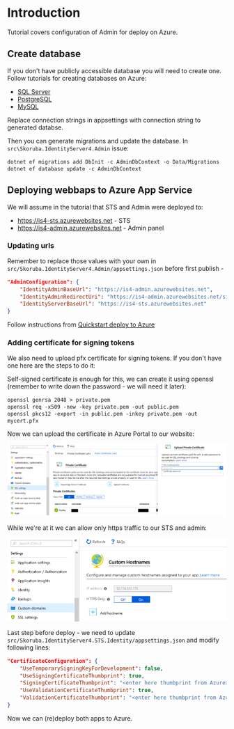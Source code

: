 # Introduction

Tutorial covers configuration of Admin for deploy on Azure.


## Create database

If you don't have publicly accessible database you will need to create one. Follow tutorials for creating databases on Azure:

- [SQL Server](https://docs.microsoft.com/en-us/azure/sql-database/sql-database-get-started-portal)
- [PostgreSQL](https://docs.microsoft.com/en-us/azure/postgresql/quickstart-create-server-database-portal)
- [MySQL](https://docs.microsoft.com/en-us/azure/mysql/quickstart-create-mysql-server-database-using-azure-portal)

Replace connection strings in appsettings with connection string to generated databse.

Then you can generate migrations and update the database. In `src\Skoruba.IdentityServer4.Admin` issue:

```
dotnet ef migrations add DbInit -c AdminDbContext -o Data/Migrations
dotnet ef database update -c AdminDbContext
```

## Deploying webbaps to Azure App Service

We will assume in the tutorial that STS and Admin were deployed to:

- https://is4-sts.azurewebsites.net - STS
- https://is4-admin.azurewebsites.net - Admin panel


### Updating urls

Remember to replace those values with your own in `src/Skoruba.IdentityServer4.Admin/appsettings.json` before first publish -

```json
"AdminConfiguration": {
	"IdentityAdminBaseUrl": "https://is4-admin.azurewebsites.net",
	"IdentityAdminRedirectUri": "https://is4-admin.azurewebsites.net/signin-oidc",
	"IdentityServerBaseUrl": "https://is4-sts.azurewebsites.net"
}
```

Follow instructions from [Quickstart deploy to Azure](https://docs.microsoft.com/en-us/visualstudio/deployment/quickstart-deploy-to-azure)


### Adding certificate for signing tokens

We also need to upload pfx certificate for signing tokens. If you don't have one here are the steps to do it:

Self-signed certificate is enough for this, we can create it using openssl (remember to write down the password - we will need it later):

```
openssl genrsa 2048 > private.pem
openssl req -x509 -new -key private.pem -out public.pem
openssl pkcs12 -export -in public.pem -inkey private.pem -out mycert.pfx
```


Now we can upload the certificate in Azure Portal to our website:

![Where to upload](Images/certificate_upload.PNG)

While we're at it we can allow only https traffic to our STS and admin:

![Always https](Images/https_always.PNG)

Last step before deploy - we need to update `src/Skoruba.IdentityServer4.STS.Identity/appsettings.json` and modify following lines:

```json
"CertificateConfiguration": {
    "UseTemporarySigningKeyForDevelopment": false,
    "UseSigningCertificateThumbprint": true,
    "SigningCertificateThumbprint": "<enter here thumbprint from Azure>",
    "UseValidationCertificateThumbprint": true,
    "ValidationCertificateThumbprint": "<enter here thumbprint from Azure>"
}
```

Now we can (re)deploy both apps to Azure.
